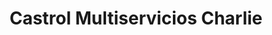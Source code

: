---
title: "Castrol Multiservicios Charlie"
url: /pocora/castrol-multiservicios-charlie/
shop: neumáticos
---